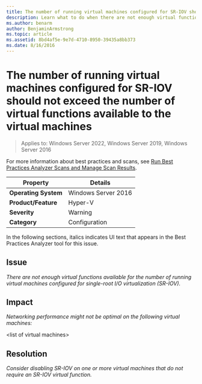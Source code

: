 ```yaml
---
title: The number of running virtual machines configured for SR-IOV should not exceed the number of virtual functions available to the virtual machines
description: Learn what to do when there are not enough virtual functions available for the number of running virtual machines configured for single-root I/O virtualization (SR-IOV).
ms.author: benarm
author: BenjaminArmstrong
ms.topic: article
ms.assetid: 8bd4af5e-9e7d-4710-8950-39435a8bb373
ms.date: 8/16/2016
---
```

# The number of running virtual machines configured for SR-IOV should not exceed the number of virtual functions available to the virtual machines

>Applies to: Windows Server 2022, Windows Server 2019, Windows Server 2016

For more information about best practices and scans, see [Run Best Practices Analyzer Scans and Manage Scan Results](/previous-versions/windows/it-pro/windows-server-2012-R2-and-2012/hh831400(v=ws.11)).

|Property|Details|
|-|-|
|**Operating System**|Windows Server 2016|
|**Product/Feature**|Hyper-V|
|**Severity**|Warning|
|**Category**|Configuration|

In the following sections, italics indicates UI text that appears in the Best Practices Analyzer tool for this issue.

## Issue
*There are not enough virtual functions available for the number of running virtual machines configured for single-root I/O virtualization (SR-IOV).*

## Impact
*Networking performance might not be optimal on the following virtual machines:*

\<list of virtual machines>

## Resolution
*Consider disabling SR-IOV on one or more virtual machines that do not require an SR-IOV virtual function.*

